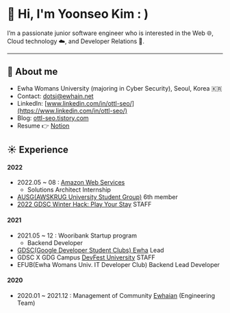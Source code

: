 # 👋 Hi, I'm Yoonseo Kim  : )
I’m a passionate junior software engineer who is interested in the Web 🌐, Cloud technology ☁️, and Developer Relations 🥑.  

- - -

## 🙂 About me
- Ewha Womans University (majoring in Cyber Security), Seoul, Korea 🇰🇷
- Contact: dotsi@ewhain.net
- LinkedIn: [www.linkedin.com/in/ottl-seo/](https://www.linkedin.com/in/ottl-seo/)
- Blog: [ottl-seo.tistory.com](https://ottl-seo.tistory.com/)
- Resume 👉 [Notion](https://yoonseo.notion.site/Yoonseo-Kim-fbbf3a2a865b4d63b6e86ee1478e23c8) 

## ☀️ Experience
#### 2022
- 2022.05 ~ 08 : [Amazon Web Services](https://github.com/aws)
  - Solutions Architect Internship
- [AUSG(AWSKRUG University Student Group)](https://ausg.me/) 6th member
- [2022 GDSC Winter Hack: Play Your Stay](https://gdsckoreahackathon2022.github.io/) STAFF

#### 2021
- 2021.05 ~ 12 : Wooribank Startup program 
  - Backend Developer
- [GDSC(Google Developer Student Clubs) Ewha](https://gdscewha.tistory.com/) Lead
- GDSC X GDG Campus [DevFest University](https://festa.io/events/1862/) STAFF
- EFUB(Ewha Womans Univ. IT Developer Club) Backend Lead Developer

#### 2020
- 2020.01 ~ 2021.12 : Management of Community [Ewhaian](https://www.ewhaian.com/) (Engineering Team)
